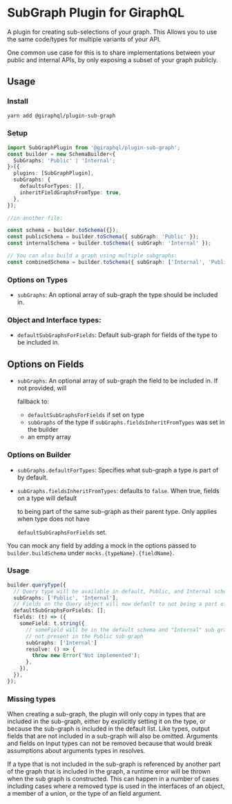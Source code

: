# SubGraph Plugin for GiraphQL

A plugin for creating sub-selections of your graph. This Allows you to use the same code/types for
multiple variants of your API.

One common use case for this is to share implementations between your public and internal APIs, by
only exposing a subset of your graph publicly.

## Usage

### Install

```bash
yarn add @giraphql/plugin-sub-graph
```

### Setup

```typescript
import SubGraphPlugin from '@giraphql/plugin-sub-graph';
const builder = new SchemaBuilder<{
  SubGraphs: 'Public' | 'Internal';
}>({
  plugins: [SubGraphPlugin],
  subGraphs: {
    defaultsForTypes: [],
    inheritFieldGraphsFromType: true,
  },
});

//in another file:

const schema = builder.toSchema({});
const publicSchema = builder.toSchema({ subGraph: 'Public' });
const internalSchema = builder.toSchema({ subGraph: 'Internal' });

// You can also build a graph using multiple subgraphs:
const combinedSchema = builder.toSchema({ subGraph: ['Internal', 'Public'] });
```

### Options on Types

- `subGraphs`: An optional array of sub-graph the type should be included in.

### Object and Interface types:

- `defaultSubGraphsForFields`: Default sub-graph for fields of the type to be included in.

## Options on Fields

- `subGraphs`: An optional array of sub-graph the field to be included in. If not provided, will

  fallback to:

  - `defaultSubGraphsForFields` if set on type
  - `subGraphs` of the type if `subGraphs.fieldsInheritFromTypes` was set in the builder
  - an empty array

### Options on Builder

- `subGraphs.defaultForTypes`: Specifies what sub-graph a type is part of by default.
- `subGraphs.fieldsInheritFromTypes`: defaults to `false`. When true, fields on a type will default

  to being part of the same sub-graph as their parent type. Only applies when type does not have

  `defaultSubGraphsForFields` set.

You can mock any field by adding a mock in the options passed to `builder.buildSchema` under
`mocks.{typeName}.{fieldName}`.

### Usage

```typescript
builder.queryType({
  // Query type will be available in default, Public, and Internal schemas
  subGraphs: ['Public', 'Internal'],
  // Fields on the Query object will now default to not being a part of any subgraph
  defaultSubGraphsForFields: [];
  fields: (t) => ({
    someField: t.string({
      // someField will be in the default schema and "Internal" sub graph, but
      // not present in the Public sub graph
      subGraphs: ['Internal']
      resolve: () => {
        throw new Error('Not implemented');
      },
    }),
  }),
});
```

### Missing types

When creating a sub-graph, the plugin will only copy in types that are included in the sub-graph,
either by explicitly setting it on the type, or because the sub-graph is included in the default
list. Like types, output fields that are not included in a sub-graph will also be omitted. Arguments
and fields on Input types can not be removed because that would break assumptions about arguments
types in resolves.

If a type that is not included in the sub-graph is referenced by another part of the graph that is
included in the graph, a runtime error will be thrown when the sub graph is constructed. This can
happen in a number of cases including cases where a removed type is used in the interfaces of an
object, a member of a union, or the type of an field argument.
